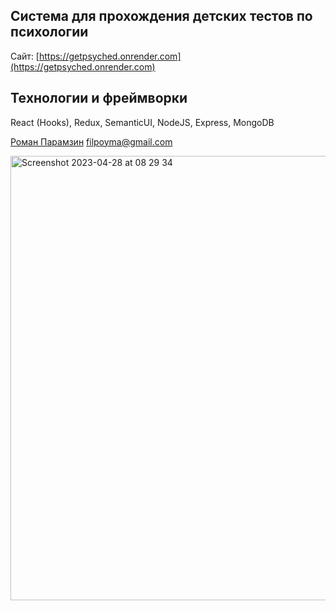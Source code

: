## Система для прохождения детских тестов по психологии

Сайт: [https://getpsyched.onrender.com](https://getpsyched.onrender.com)

##   Teхнологии и фреймворки
 React (Hooks), Redux, SemanticUI, NodeJS, Express, MongoDB  

[Роман Парамзин](https://github.com/filpoyma)
filpoyma@gmail.com

<img width="711" alt="Screenshot 2023-04-28 at 08 29 34" src="https://user-images.githubusercontent.com/34694422/235065068-ff160ae5-8c83-46b8-8833-87667c8513d8.png">

